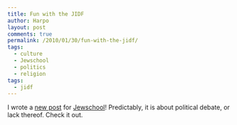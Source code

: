 ```yaml
---
title: Fun with the JIDF
author: Harpo
layout: post
comments: true
permalink: /2010/01/30/fun-with-the-jidf/
tags:
  - culture
  - Jewschool
  - politics
  - religion
tags:
  - jidf
---
```

I wrote a <a href="http://jewschool.com/2010/01/30/20382/my-day-on-twitter-with-david-appletree/" target="_blank">new post</a> for <a href="http://jewschool.com" target="_blank">Jewschool</a>! Predictably, it is about political debate, or lack thereof. Check it out.